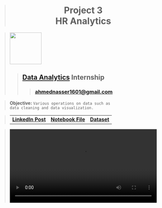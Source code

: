 > <h1 align="center">Project 3<br><b>HR Analytics</b></h1>

> [<img height=100 src="https://lh6.googleusercontent.com/FfFC3NgZ12Q8rOD9B_HuVWwhkbzHsY64IL-jz2F6aCdN8PYVst0Tt4_qbKxXRoW_cdvTvkp2rqagB-ZKQem-oGk=w16383">](https://www.meriskill.com)
>> ## **[Data Analytics](https://github.com/AhmedNasser1601/Data-Analytics) Internship**
>>> ### **[ahmednasser1601@gmail.com](mailto:ahmednasser1601@gmail.com)**

> **Objective:** <code>Various operations on data such as data cleaning and data visualization.</code>

> <table align="center"><tr><td><a href=""><b>LinkedIn Post</b></a></td><td><a href="HR-Analytics.ipynb"><b>Notebook File</b></a></td><td><a href="HR-Employee-Attrition.csv"><b>Dataset</b></a></td></tr></table>

> <a href="https://github.com/AhmedNasser1601/Data-Analytics/assets/60184582/81e01500-8dcf-4ee6-9d25-d892568c3c80"><video width="100%" controls="" autoplay="" name="media"><source src="https://github-production-user-asset-6210df.s3.amazonaws.com/60184582/268526546-81e01500-8dcf-4ee6-9d25-d892568c3c80.mp4" type="video/mp4"></video></a>

